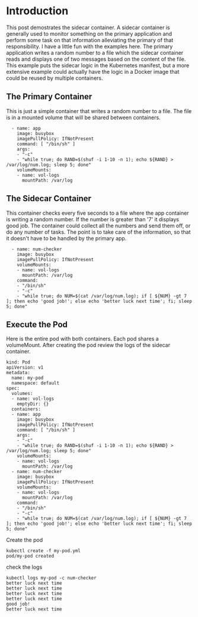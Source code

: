 # Introduction
This post demostrates the sidecar container.  A sidecar container is generally used to monitor something on the primary application and perform some task on that information alleviating the primary of that responsibility.  I have a little fun with the examples here.  The primary application writes a random number to a file which the sidecar container reads and displays one of two messages based on the content of the file.  This example puts the sidecar logic in the Kubernetes manifest, but a more extensive example could actually have the logic in a Docker image that could be reused by multiple containers.

## The Primary Container
This is just a simple container that writes a random number to a file.  The file is in a mounted volume that will be shared between containers.  

```console
  - name: app
    image: busybox
    imagePullPolicy: IfNotPresent
    command: [ "/bin/sh" ]
    args:
    - "-c"
    - "while true; do RAND=$(shuf -i 1-10 -n 1); echo ${RAND} > /var/log/num.log; sleep 5; done"
    volumeMounts:
    - name: vol-logs
      mountPath: /var/log
```

## The Sidecar Container
This container checks every five seconds to a file where the app container is writing a random number.  If the number is greater than '7' it displays good job.  The container could collect all the numbers and send them off, or do any number of tasks.  The point is to take care of the information, so that it doesn't have to be handled by the primary app.

```console
  - name: num-checker
    image: busybox
    imagePullPolicy: IfNotPresent
    volumeMounts:
    - name: vol-logs
      mountPath: /var/log
    command:
    - "/bin/sh"
    - "-c"
    - "while true; do NUM=$(cat /var/log/num.log); if [ ${NUM} -gt 7 ]; then echo 'good job!'; else echo 'better luck next time'; fi; sleep 5; done"

```

## Execute the Pod
Here is the entire pod with both containers.  Each pod shares a volumeMount.  After creating the pod review the logs of the sidecar container.

```console
kind: Pod
apiVersion: v1
metadata:
  name: my-pod
  namespace: default
spec:
  volumes:
  - name: vol-logs
    emptyDir: {}
  containers:
  - name: app
    image: busybox
    imagePullPolicy: IfNotPresent
    command: [ "/bin/sh" ]
    args:
    - "-c"
    - "while true; do RAND=$(shuf -i 1-10 -n 1); echo ${RAND} > /var/log/num.log; sleep 5; done"
    volumeMounts:
    - name: vol-logs
      mountPath: /var/log
  - name: num-checker
    image: busybox
    imagePullPolicy: IfNotPresent
    volumeMounts:
    - name: vol-logs
      mountPath: /var/log
    command:
    - "/bin/sh"
    - "-c"
    - "while true; do NUM=$(cat /var/log/num.log); if [ ${NUM} -gt 7 ]; then echo 'good job!'; else echo 'better luck next time'; fi; sleep 5; done"

```

Create the pod
```console
kubectl create -f my-pod.yml
pod/my-pod created
```

check the logs
```console
kubectl logs my-pod -c num-checker
better luck next time
better luck next time
better luck next time
better luck next time
good job!
better luck next time
```
